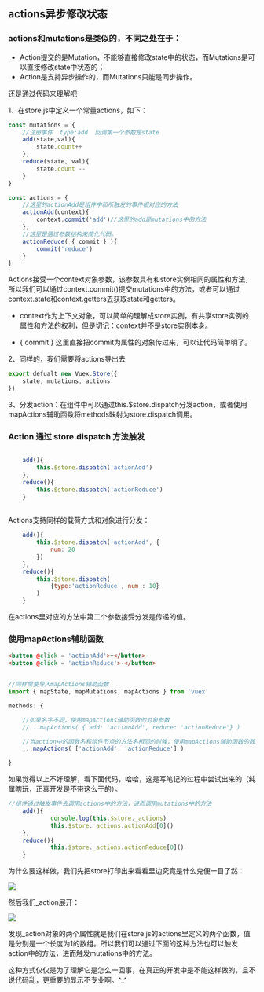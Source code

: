 ## actions异步修改状态

### actions和mutations是类似的，不同之处在于：

* Action提交的是Mutation，不能够直接修改state中的状态，而Mutations是可以直接修改state中状态的；
* Action是支持异步操作的，而Mutations只能是同步操作。

还是通过代码来理解吧

1、在store.js中定义一个常量actions，如下：

```js
const mutations = {
    //注册事件  type:add  回调第一个参数是state
    add(state,val){
        state.count++
    },
    reduce(state, val){
        state.count --
    }
}

const actions = {
    //这里的actionAdd是组件中和所触发的事件相对应的方法
    actionAdd(context){
        context.commit('add')//这里的add是mutations中的方法
    },
    //这里是通过参数结构来简化代码。
    actionReduce( { commit } ){
        commit('reduce')
    }
}
```

Actions接受一个context对象参数，该参数具有和store实例相同的属性和方法，所以我们可以通过context.commit()提交mutations中的方法，或者可以通过context.state和context.getters去获取state和getters。

* context作为上下文对象，可以简单的理解成store实例，有共享store实例的属性和方法的权利，但是切记：context并不是store实例本身。

* { commit } 这里直接把commit为属性的对象传过来，可以让代码简单明了。

2、同样的，我们需要将actions导出去

```js
export defualt new Vuex.Store({
    state, mutations, actions
})
```

3、分发action：在组件中可以通过this.$store.dispatch分发action，或者使用mapActions辅助函数将methods映射为store.dispatch调用。

### Action 通过 store.dispatch 方法触发

```js

    add(){
        this.$store.dispatch('actionAdd')
    },
    reduce(){
        this.$store.dispatch('actionReduce')
    }
        
```

Actions支持同样的载荷方式和对象进行分发：

```js
    add(){
        this.$store.dispatch('actionAdd', {
            num: 20
        })
    },
    reduce(){
        this.$store.dispatch(
            {type:'actionReduce', num : 10}
        )
    }
```

在actions里对应的方法中第二个参数接受分发是传递的值。

### 使用mapActions辅助函数

```html
<button @click = 'actionAdd'>+</button>
<button @click = 'actionReduce'>-</button>
```

```js

//同样需要导入mapActions辅助函数
import { mapState, mapMutations, mapActions } from 'vuex'

methods: {

    //如果名字不同，使用mapActions辅助函数的对象参数
    //...mapActions( { add: 'actionAdd', reduce: 'actionReduce'} )

    //当action中的函数名和组件节点的方法名相同的时候，使用mapActions辅助函数的数组参数
    ...mapActions( ['actionAdd', 'actionReduce'] )

}

```


如果觉得以上不好理解，看下面代码，哈哈，这是写笔记的过程中尝试出来的（纯属瞎玩，正真开发是不带这么干的）。

```js
//组件通过触发事件去调用actions中的方法，进而调用mutations中的方法
    add(){
            console.log(this.$store._actions)
            this.$store._actions.actionAdd[0]()
    },
    reduce(){
            this.$store._actions.actionReduce[0]()
    }
```

为什么要这样做，我们先把store打印出来看看里边究竟是什么鬼便一目了然：

![](https://ooo.0o0.ooo/2017/06/22/594b6a3f938e6.png)

然后我们_action展开：

![](https://ooo.0o0.ooo/2017/06/22/594b6ab0483c2.png)

发现_action对象的两个属性就是我们在store.js的actions里定义的两个函数，值是分别是一个长度为1的数组。所以我们可以通过下面的这种方法也可以触发action中的方法，进而触发mutations中的方法。

这种方式仅仅是为了理解它是怎么一回事，在真正的开发中是不能这样做的，且不说代码乱，更重要的显示不专业啊。^_^










